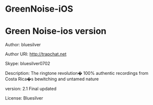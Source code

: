 # GreenNoise-iOS
# Green Noise-ios version

Author: bluesilver

Author URI: http://trapchat.net

Skype: bluesilver0702

Description: The ringtone revolution�   100% authentic recordings from Costa Rica�s bewitching and untamed nature

version: 2.1 Final updated

License: Bluesilver
